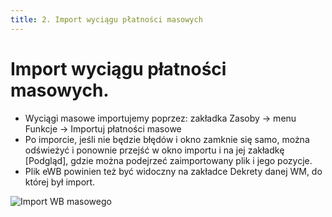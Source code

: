 ```yaml
---
title: 2. Import wyciągu płatności masowych
---
```


# Import wyciągu płatności masowych.

- Wyciągi masowe importujemy poprzez: zakładka Zasoby -> menu Funkcje -> Importuj płatności masowe
- Po imporcie, jeśli nie będzie błędów i okno zamknie się samo, można odświeżyć i ponownie przejść w okno importu i na jej zakładkę [Podgląd], gdzie można podejrzeć zaimportowany plik i jego pozycje.
- Plik eWB powinien też być widoczny na zakładce Dekrety danej WM, do której był import.

![Import WB masowego](importwbmasowy.gif)